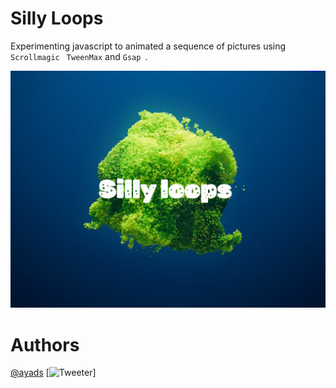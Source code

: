 # Silly Loops

Experimenting javascript to animated a sequence of pictures using `Scrollmagic ` `TweenMax` and `Gsap `.

![Demo silly loops](demo-silly-loops.png)

# Authors

[@ayads](https://github.com/ayads)
[![Tweeter](https://img.shields.io/twitter/url?style=social&url=https%3A%2F%2Ftwitter.com%2FAyadShaif)]
